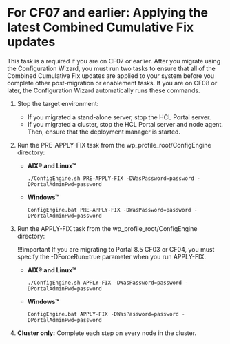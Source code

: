 # For CF07 and earlier: Applying the latest Combined Cumulative Fix updates

This task is a required if you are on CF07 or earlier. After you migrate using the Configuration Wizard, you must run two tasks to ensure that all of the Combined Cumulative Fix updates are applied to your system before you complete other post-migration or enablement tasks. If you are on CF08 or later, the Configuration Wizard automatically runs these commands.

1.  Stop the target environment:

    -   If you migrated a stand-alone server, stop the HCL Portal server.
    -   If you migrated a cluster, stop the HCL Portal server and node agent. Then, ensure that the deployment manager is started.

2.  Run the PRE-APPLY-FIX task from the wp_profile_root/ConfigEngine directory:

    -   **AIX® and Linux™**

        `./ConfigEngine.sh PRE-APPLY-FIX -DWasPassword=password -DPortalAdminPwd=password`

    -   **Windows™**

        `ConfigEngine.bat PRE-APPLY-FIX -DWasPassword=password -DPortalAdminPwd=password`

3.  Run the APPLY-FIX task from the wp_profile_root/ConfigEngine directory:

    !!!important
        If you are migrating to Portal 8.5 CF03 or CF04, you must specify the -DForceRun=true parameter when you run APPLY-FIX.

    -   **AIX® and Linux™**

        `./ConfigEngine.sh APPLY-FIX -DWasPassword=password -DPortalAdminPwd=password`

    -   **Windows™**

        `ConfigEngine.bat APPLY-FIX -DWasPassword=password -DPortalAdminPwd=password`

4.  **Cluster only:** Complete each step on every node in the cluster.



